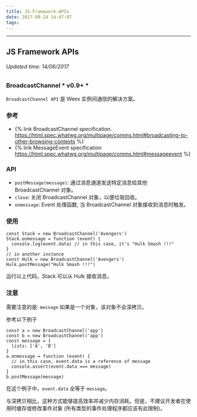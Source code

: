 ```yaml
---
title: JS-Framework-APIs
date: 2017-08-24 14:47:07
tags:
---
```


---
## JS Framework APIs
###### Updated time: 14/06/2017
### BroadcastChannel * v0.9+ *
`BroadcastChannel API` 是 Weex 实例间通信的解决方案。

### 参考
* {% link BroadcastChannel specification. https://html.spec.whatwg.org/multipage/comms.html#broadcasting-to-other-browsing-contexts %}
* {% link MessageEvent specification https://html.spec.whatwg.org/multipage/comms.html#messageevent %}

### API
* `postMessage(message)`: 通过消息通道发送特定消息给其他 BroadcastChannel 对象。
* `close`: 关闭 BroadcastChannel 对象，以便垃圾回收。
* `onmessage`: Event 处理函数, 当 BroadcastChannel 对象接收到消息时触发。

### 使用
```
const Stack = new BroadcastChannel('Avengers')
Stack.onmessage = function (event) {
  console.log(event.data) // in this case, it's "Hulk Smash !!!"
}
// in another instance
const Hulk = new BroadcastChannel('Avengers')
Hulk.postMessage("Hulk Smash !!!")
```
运行以上代码，Stack 可以从 Hulk 接收消息。

### 注意
需要注意的是: `message` 如果是一个对象，该对象不会深拷贝。

参考以下例子
```
const a = new BroadcastChannel('app')
const b = new BroadcastChannel('app')
const message = {
  lists: ['A', 'B']
}
a.onmessage = function (event) {
  // in this case, event.data is a reference of message
  console.assert(event.data === message)
}
b.postMessage(message)
```
在这个例子中，`event.data` 全等于 `message`。

与深拷贝相比，这种方式能够提高效率并减少内存消耗。但是，不建议开发者在使用时缓存或修改事件对象 (所有类型的事件处理程序都应该有此限制)。